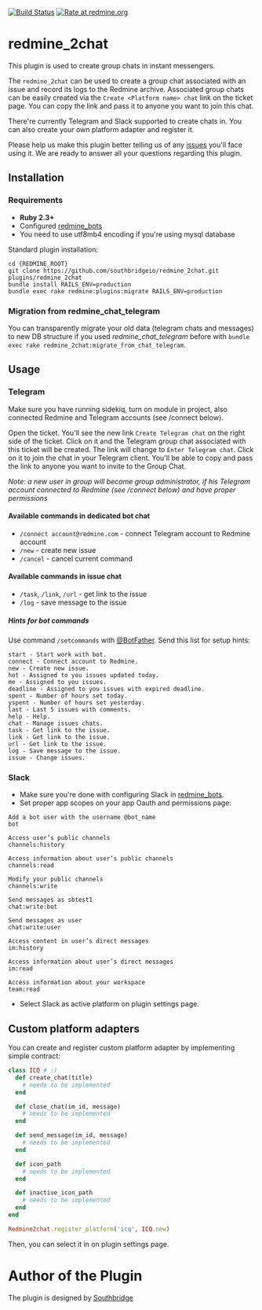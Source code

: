 [![Build Status](https://travis-ci.org/southbridgeio/redmine_2chat.svg?branch=master)](https://travis-ci.org/southbridgeio/redmine_2chat)
[![Rate at redmine.org](http://img.shields.io/badge/rate%20at-redmine.org-blue.svg?style=flat)](http://www.redmine.org/plugins/redmine_2chat)

# redmine_2chat

This plugin is used to create group chats in instant messengers.

The `redmine_2chat` can be used to create a group chat associated with an issue and record its logs to the Redmine archive. Associated group chats can be easily created via the `Create <Platform name> chat` link on the ticket page. You can copy the link and pass it to anyone you want to join this chat.

There're currently Telegram and Slack supported to create chats in. You can also create your own platform adapter and register it.

Please help us make this plugin better telling us of any [issues](https://github.com/southbridgeio/redmine_2сhat/issues) you'll face using it. We are ready to answer all your questions regarding this plugin.


## Installation

### Requirements

* **Ruby 2.3+**
* Configured [redmine_bots](https://github.com/southbridgeio/redmine_bots)
* You need to use utf8mb4 encoding if you're using mysql database

Standard plugin installation:

```
cd {REDMINE_ROOT}
git clone https://github.com/southbridgeio/redmine_2chat.git plugins/redmine_2chat
bundle install RAILS_ENV=production
bundle exec rake redmine:plugins:migrate RAILS_ENV=production
```

### Migration from redmine_chat_telegram

You can transparently migrate your old data (telegram chats and messages) to new DB structure if you used *redmine_chat_telegram* before with `bundle exec rake redmine_2chat:migrate_from_chat_telegram`.

## Usage

### Telegram
Make sure you have running sidekiq, turn on module in project, also connected Redmine and Telegram accounts (see /connect below).

Open the ticket. You'll see the new link `Create Telegram chat` on the right side of the ticket. Click on it and the Telegram group chat associated with this ticket will be created. The link will change to `Enter Telegram chat`. Click on it to join the chat in your Telegram client. You'll be able to copy and pass the link to anyone you want to invite to the Group Chat.

*Note: a new user in group will became group administrator, if his Telegram account connected to Redmine (see /connect below) and have proper permissions*

#### Available commands in dedicated bot chat

- `/connect account@redmine.com` - connect Telegram account to Redmine account
- `/new` - create new issue
- `/cancel` - cancel current command

#### Available commands in issue chat

- `/task`, `/link`, `/url` - get link to the issue
- `/log` - save message to the issue

##### Hints for bot commands

Use command `/setcommands` with [@BotFather](https://telegram.me/botfather). Send this list for setup hints:

```
start - Start work with bot.
connect - Connect account to Redmine.
new - Create new issue.
hot - Assigned to you issues updated today.
me - Assigned to you issues.
deadline - Assigned to you issues with expired deadline.
spent - Number of hours set today.
yspent - Number of hours set yesterday.
last - Last 5 issues with comments.
help - Help.
chat - Manage issues chats.
task - Get link to the issue.
link - Get link to the issue.
url - Get link to the issue.
log - Save message to the issue.
issue - Change issues.
```

### Slack

* Make sure you're done with configuring Slack in [redmine_bots](https://github.com/southbridgeio/redmine_bots).
* Set proper app scopes on your app Oauth and permissions page:

```
Add a bot user with the username @bot_name
bot 		

Access user’s public channels
channels:history 	

Access information about user’s public channels
channels:read 	

Modify your public channels
channels:write 		

Send messages as sbtest1
chat:write:bot 	

Send messages as user
chat:write:user	

Access content in user’s direct messages
im:history 	

Access information about user’s direct messages
im:read 	

Access information about your workspace
team:read
```

* Select Slack as active platform on plugin settings page.

## Custom platform adapters

You can create and register custom platform adapter by implementing simple contract:

```ruby
class ICQ # :)
  def create_chat(title)
    # needs to be implemented
  end

  def close_chat(im_id, message)
    # needs to be implemented
  end

  def send_message(im_id, message)
    # needs to be implemented
  end

  def icon_path
    # needs to be implemented
  end

  def inactive_icon_path
    # needs to be implemented
  end
end

Redmine2chat.register_platform('icq', ICQ.new)

````

Then, you can select it in on plugin settings page.

# Author of the Plugin

The plugin is designed by [Southbridge](https://southbridge.io)

